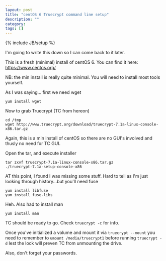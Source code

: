 ```yaml
---
layout: post
title: "centOS 6 Truecrypt command line setup"
description: ""
category: 
tags: []
---
```

{% include JB/setup %}

I'm going to write this down so I can come back to it later. 

This is a fresh (minimal) install of centOS 6. You can find it here: https://www.centos.org/  

NB: the min install is really quite minimal. You will need to install most tools yourself. 

As I was saying... first we need wget

    yum install wget

Now to grab Truecrypt (TC from hereon)

    cd /tmp
    wget http://www.truecrypt.org/download/truecrypt-7.1a-linux-console-x86.tar.gz

Again, this is a min install of centOS so there are no GUI's involved and thusly no need for TC GUI. 

Open the tar, and execute installer

    tar zxvf truecrypt-7.1a-linux-console-x86.tar.gz 
    ./truecrypt-7.1a-setup-console-x86

AT this point, I found I was missing some stuff. Hard to tell as I'm just looking through history...but you'll need fuse

	yum install libfuse
	yum install fuse-libs

Heh. Also had to install man

	yum install man


TC should be ready to go. Check `truecrypt -c` for info. 

Once you've initialized a volume and mount it via `truecrypt --mount` you need to remember to `umount /media/truecrypt1` before running `truecrypt -d` lest the lock will preven TC from unmounting the drive. 

Also, don't forget your passwords. 
